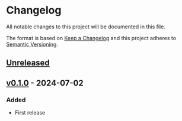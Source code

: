# Changelog

All notable changes to this project will be documented in this file.

The format is based on [Keep a Changelog](http://keepachangelog.com)
and this project adheres to [Semantic Versioning](http://semver.org).

## [Unreleased]

## [v0.1.0] - 2024-07-02
### Added
- First release 

[Unreleased]: https://github.com/slickframework/module-api/compare/v0.1.0...HEAD
[v0.1.0]: https://github.com/slickframework/module-api/compare/2d2872...v0.1.0
